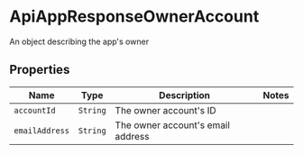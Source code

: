 

# ApiAppResponseOwnerAccount

An object describing the app&#39;s owner

## Properties

Name | Type | Description | Notes
------------ | ------------- | ------------- | -------------
| `accountId` | ```String``` |  The owner account&#39;s ID  |  |
| `emailAddress` | ```String``` |  The owner account&#39;s email address  |  |



